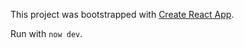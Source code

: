This project was bootstrapped with [Create React App](https://github.com/facebook/create-react-app).

Run with `now dev`.
